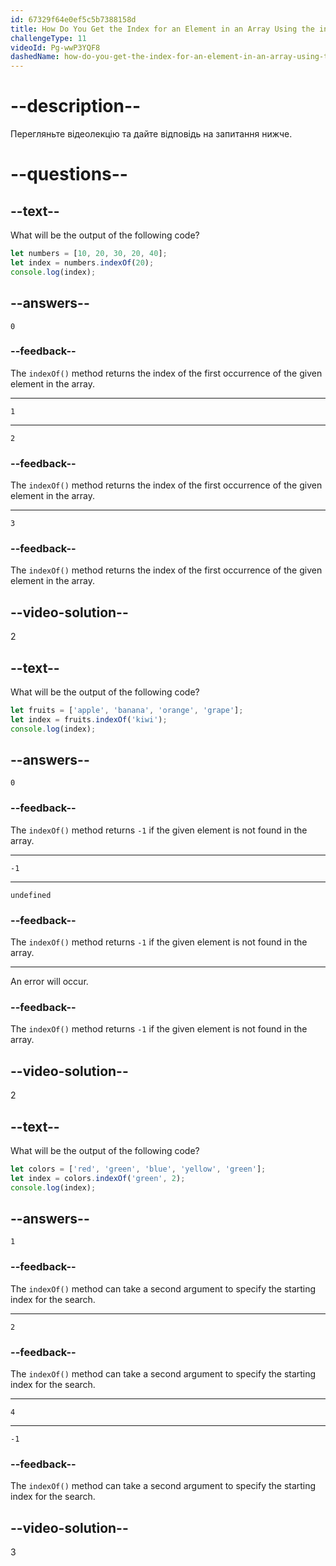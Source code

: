 ```yaml
---
id: 67329f64e0ef5c5b7388158d
title: How Do You Get the Index for an Element in an Array Using the indexOf Method?
challengeType: 11
videoId: Pg-wwP3YQF8
dashedName: how-do-you-get-the-index-for-an-element-in-an-array-using-the-indexof-method
---
```


# --description--

Перегляньте відеолекцію та дайте відповідь на запитання нижче.

# --questions--

## --text--

What will be the output of the following code?

```js
let numbers = [10, 20, 30, 20, 40];
let index = numbers.indexOf(20);
console.log(index);
```

## --answers--

`0`

### --feedback--

The `indexOf()` method returns the index of the first occurrence of the given element in the array.

---

`1`

---

`2`

### --feedback--

The `indexOf()` method returns the index of the first occurrence of the given element in the array.

---

`3`

### --feedback--

The `indexOf()` method returns the index of the first occurrence of the given element in the array.

## --video-solution--

2

## --text--

What will be the output of the following code?

```js
let fruits = ['apple', 'banana', 'orange', 'grape'];
let index = fruits.indexOf('kiwi');
console.log(index);
```

## --answers--

`0`

### --feedback--

The `indexOf()` method returns `-1` if the given element is not found in the array.

---

`-1`

---

`undefined`

### --feedback--

The `indexOf()` method returns `-1` if the given element is not found in the array.

---

An error will occur.

### --feedback--

The `indexOf()` method returns `-1` if the given element is not found in the array.

## --video-solution--

2

## --text--

What will be the output of the following code?

```js
let colors = ['red', 'green', 'blue', 'yellow', 'green'];
let index = colors.indexOf('green', 2);
console.log(index);
```

## --answers--

`1`

### --feedback--

The `indexOf()` method can take a second argument to specify the starting index for the search.

---

`2`

### --feedback--

The `indexOf()` method can take a second argument to specify the starting index for the search.

---

`4`

---

`-1`

### --feedback--

The `indexOf()` method can take a second argument to specify the starting index for the search.

## --video-solution--

3
